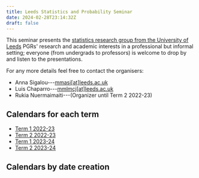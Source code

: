 ```yaml
---
title: Leeds Statistics and Probability Seminar
date: 2024-02-28T23:14:32Z
draft: false
---
```


This seminar presents the
[statistics research group from the University of Leeds](https://eps.leeds.ac.uk/maths-statistics)
PGRs' research and academic interests in a professional but informal setting; everyone (from undergrads to professors) is welcome to drop by and listen to the presentations.

For any more details feel free to contact the organisers:

- Anna Sigalou---[mmasi[at]leeds.ac.uk](mailto:mmasi@leeds.ac.uk)
- Luis Chaparro---[mmlmcj[at]leeds.ac.uk](mailto:mmlmcj@leeds.ac.uk)
- Rukia Nuermaimaiti---(Organizer until Term 2 2022-23)

## Calendars for each term

- [Term 1 2022-23](2022-23-term1)
- [Term 2 2022-23](2022-23-term2)
- [Term 1 2023-24](2023-24-term1)
- [Term 2 2023-24](2023-24-term2)

## Calendars by date creation
